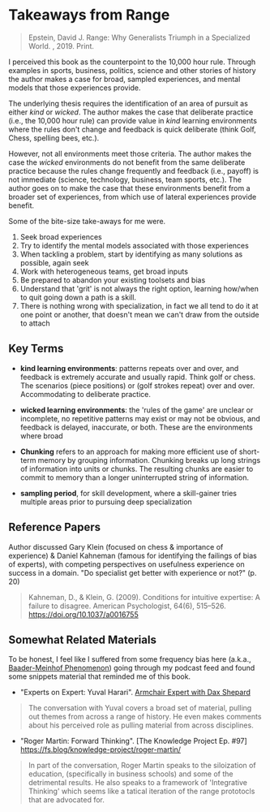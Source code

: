 # Takeaways from Range

> Epstein, David J. Range: Why Generalists Triumph in a Specialized World. , 2019. Print.

I perceived this book as the counterpoint to the 10,000 hour rule.  Through examples in sports, business, politics, science and other stories of history the author makes a case for broad, sampled experiences, and mental models that those experiences provide.  

The underlying thesis requires the identification of an area of pursuit as either _kind_ or _wicked_.  The author makes the case that deliberate practice (i.e., the 10,000 hour rule) can provide value in _kind_ learning environments where the rules don't change and feedback is quick deliberate (think Golf, Chess, spelling bees, etc.).  

However, not all environments meet those criteria.  The author makes the case the _wicked_ environments do not benefit from the same deliberate practice because the rules change frequently and feedback (i.e., payoff) is not immediate (science, technology, business, team sports, etc.).  The author goes on to make the case that these environments benefit from a broader set of experiences, from which use of lateral experiences provide benefit.

Some of the bite-size take-aways for me were.

1. Seek broad experiences
2. Try to identify the mental models associated with those experiences
3. When tackling a problem, start by identifying as many solutions as possible, again seek
4. Work with heterogeneous teams, get broad inputs
5. Be prepared to abandon your existing toolsets and bias
6. Understand that 'grit' is not always the right option, learning how/when to quit going down a path is a skill.
7. There is nothing wrong with specialization, in fact we all tend to do it at one point or another, that doesn't mean we can't draw from the outside to attach

## Key Terms

- **kind learning environments**: patterns repeats over and over, and feedback is extremely accurate and usually rapid.  Think golf or chess.  The scenarios (piece positions) or (golf strokes repeat) over and over. Accommodating to deliberate practice.

- **wicked learning environments**: the 'rules of the game' are unclear or incomplete, no repetitive patterns may exist or may not be obvious, and feedback is delayed, inaccurate, or both.  These are the environments where broad 

- **Chunking** refers to an approach for making more efficient use of short-term memory by grouping information. Chunking breaks up long strings of information into units or chunks. The resulting chunks are easier to commit to memory than a longer uninterrupted string of information.

- **sampling period**, for skill development, where a skill-gainer tries multiple areas prior to pursuing deep specialization

## Reference Papers

Author discussed Gary Klein (focused on chess & importance of experience) & Daniel Kahneman (famous for identifying the failings of bias of experts), with competing perspectives on usefulness experience on success in a domain. "Do specialist get better with experience or not?" (p. 20)

> Kahneman, D., & Klein, G. (2009). Conditions for intuitive expertise: A failure to disagree. American Psychologist, 64(6), 515–526. <https://doi.org/10.1037/a0016755>

## Somewhat Related Materials

To be honest, I feel like I suffered from some frequency bias here (a.k.a., [Baader-Meinhof Phenomenon](https://en.wikipedia.org/wiki/Frequency_illusion)) going through my podcast feed and found some snippets material that reminded me of this book.

- "Experts on Expert: Yuval Harari". [Armchair Expert with Dax Shepard](https://armchairexpertpod.com/pods/yuval-noah-harari?rq=yuval)

> The conversation with Yuval covers a broad set of material, pulling out themes from across a range of history.  He even makes comments about his perceived role as pulling material from across disciplines.

- "Roger Martin: Forward Thinking". [The Knowledge Project Ep. #97] <https://fs.blog/knowledge-project/roger-martin/>

> In part of the conversation, Roger Martin speaks to the siloization of education, (specifically in business schools) and some of the detrimental results.  He also speaks to a framework of 'Integrative Thinking' which seems like a tatical iteration of the range prototocls that are advocated for.
